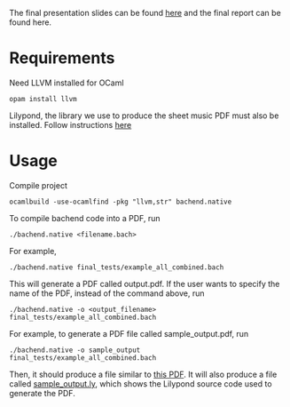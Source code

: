The final presentation slides can be found [here](Final%20Presentation.pdf) and the final report can be found here.

# Requirements

Need LLVM installed for OCaml
```
opam install llvm
```

Lilypond, the library we use to produce the sheet music PDF must also be installed. Follow instructions [here](https://lilypond.org/)

# Usage

Compile project
```
ocamlbuild -use-ocamlfind -pkg "llvm,str" bachend.native
```

To compile bachend code into a PDF, run
```
./bachend.native <filename.bach>
```

For example,
```
./bachend.native final_tests/example_all_combined.bach
```

This will generate a PDF called output.pdf. If the user wants to specify the name of the PDF, instead of the command above, run

```
./bachend.native -o <output_filename> final_tests/example_all_combined.bach
```

For example, to generate a PDF file called sample_output.pdf, run
```
./bachend.native -o sample_output final_tests/example_all_combined.bach
```

Then, it should produce a file similar to [this PDF](sample_output.pdf). It will also produce a file called [sample_output.ly](sample_output.ly), which shows the Lilypond source code used to generate the PDF.
